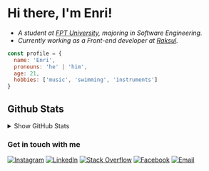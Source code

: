# Hi there, I'm Enri!

- <em>A student at <a href="https://hcmuni.fpt.edu.vn/">FPT University</a>, majoring in Software Engineering.</br>
  </em>
- <em>Currently working as a Front-end developer at <a href="https://recruit.raksul.com/">Raksul</a>.
  </em>

```javascript
const profile = {
  name: 'Enri',
  pronouns: 'he' | 'him',
  age: 21,
  hobbies: ['music', 'swimming', 'instruments']
}
```

## Github Stats
<!-- <details>
<summary>Stats</summary>
<br>
![Enri's GitHub stats](https://github-readme-stats.vercel.app/api?username=anaverage-enri&show_icons=true&theme=radical&count_private=true&include_all_commits=true&hide_border=true)
![Enri's top langs](https://github-readme-stats.vercel.app/api/top-langs/?username=anaverage-enri&theme=radical&hide_border=true&layout=compact&langs_count=10)
[![GitHub Streak](http://github-readme-streak-stats.herokuapp.com?user=anaverage-enri&theme=radical&hide_border=true)](https://git.io/streak-stats)

<em>NOTE: Top languages does not indicate my skill level or something like that, it's just a github metric of which languages I have the most code on personal github repositories, a feature of <a href="https://github.com/anaverage-enri/github-readme-stats">github-readme-stats</a></br></em>
</br>
</details> -->
<details>
  <summary>Show GitHub Stats</summary>
  <img alt="Enri's Github Stats" src="https://github-readme-stats.vercel.app/api?username=anaverage-enri&show_icons=true&theme=radical&count_private=true&include_all_commits=true&hide_border=true" />
  <img alt="Enri's Top Langs" src="https://github-readme-stats.vercel.app/api/top-langs/?username=anaverage-enri&theme=radical&hide_border=true&layout=compact&langs_count=10" />
  <img alt="Enri's GitHub Streak" src="http://github-readme-streak-stats.herokuapp.com?user=anaverage-enri&theme=radical&hide_border=true)](https://git.io/streak-stats" />
</details>



### Get in touch with me

[![Instagram](https://img.shields.io/badge/-Instagram-222222?style=flat-square&logo=instagram&logoColor=white&link=https://www.instagram.com/anaverage.enri/)](https://www.instagram.com/anaverage.enri/)
[![LinkedIn](https://img.shields.io/badge/-LinkedIn-222222?style=flat-square&logo=Linkedin&logoColor=white&link=https://www.linkedin.com/in/anaverageenri/)](https://www.linkedin.com/in/anaverageenri/)
[![Stack Overflow](https://img.shields.io/badge/-Stack%20Overflow-222222?style=flat-square&logo=stack-overflow&logoColor=white&link=https://stackoverflow.com/users/10887502/enri?tab=profile)](https://stackoverflow.com/users/10887502/enri?tab=profile)
[![Facebook](https://img.shields.io/badge/-Facebook-222222?style=flat-square&logo=facebook&logoColor=white&link=https://www.facebook.com/ibenrique2510/)](https://www.facebook.com/ibenrique2510/)
[![Email](https://img.shields.io/badge/-Gmail-222222?style=flat-square&logo=gmail&logoColor=white&link=mailto:ibenrique2510@gmail.com)](mailto:ibenrique2510@gmail.com)

<!-- <a href="https://github.com/iCharlesZ">
  <img src="https://img.shields.io/github/followers/anaverage-enri">
</a>
<a href="https://github.com/iCharlesZ">
   <img src="https://komarev.com/ghpvc/?username=anaverage-enri">
</a> -->
